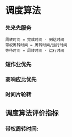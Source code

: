 # 调度算法

### 先来先服务
    周转时间 = 完成时间 - 到达时间
    带权周转时间 = 周转时间/运行时间
    等待时间 = 周转时间 - 运行时间
### 短作业优先

### 高响应比优先

### 时间片轮转




## 调度算法评价指标

### 带权周转时间:


